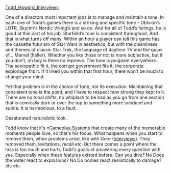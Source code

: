 [Todd_Howard_Interviews](Research/Todd_Howard_Interviews.md)

One of a directors most important jobs is to manage and maintain a tone.
In each one of Todd’s games there is a striking and specific tone - Oblvion’s LOTR, Skyrim's Nordic Viking’s and so on. And for all of Todd’s failings, he is good at this part of his job. Starfield’s tone is consistent throughout. And that is what turns off many. Within an hour a player can tell this game has the cassette futurism of Star Wars in aesthetics, but with the cleanliness and themes of classic Star Trek, the language of daytime TV and the quips of… Marvel (heller). Whether you like those or not is more subjective, but if you don’t, oh boy is there no reprieve. The tone is poignant everywhere. The sociopathic fit it, the corrupt government fits it, the corporate espionage fits it. If it irked you within that first hour, there won’t be much to change your mind. 

Yet that problem is in the choice of tone, not its execution. Maintaining that consistent tone is the point, and I have to respect how strong they kept to it. There are no tonal shifts, no whiplash to be had as you go from one section that is comically dark or over the top to something more subdued and subtle. It is harmonious, to a fault.

Desaturated naturalistic look.

Todd know that it's [•Gameplay_Systems](Gameplay%20Systems/•Gameplay_Systems.md) that create many of the memorable moments people love, so that's his focus. 
What happens when you start to remove them, when problems arise, like with Gore ([Interviews](Research/Interviews.md)). They removed them, levitations, recall etc.
But there comes a point where the loss is too much and hurts Todd's goals of answering every question with yes. Especially when these features existed before.
Can you dive? No
Does the water react to explosions? No
Do bodies react realistically to damage? etc etc.